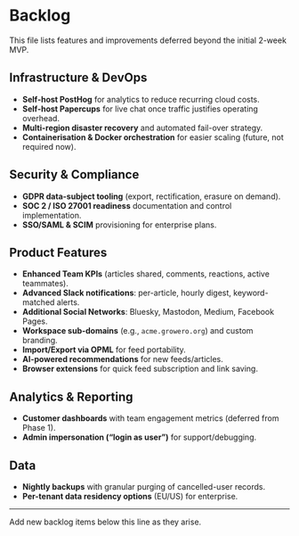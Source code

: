 # Backlog

This file lists features and improvements deferred beyond the initial 2-week MVP.

## Infrastructure & DevOps
- **Self-host PostHog** for analytics to reduce recurring cloud costs.
- **Self-host Papercups** for live chat once traffic justifies operating overhead.
- **Multi-region disaster recovery** and automated fail-over strategy.
- **Containerisation & Docker orchestration** for easier scaling (future, not required now).

## Security & Compliance
- **GDPR data-subject tooling** (export, rectification, erasure on demand).
- **SOC 2 / ISO 27001 readiness** documentation and control implementation.
- **SSO/SAML & SCIM** provisioning for enterprise plans.

## Product Features
- **Enhanced Team KPIs** (articles shared, comments, reactions, active teammates).
- **Advanced Slack notifications**: per-article, hourly digest, keyword-matched alerts.
- **Additional Social Networks**: Bluesky, Mastodon, Medium, Facebook Pages.
- **Workspace sub-domains** (e.g., `acme.growero.org`) and custom branding.
- **Import/Export via OPML** for feed portability.
- **AI-powered recommendations** for new feeds/articles.
- **Browser extensions** for quick feed subscription and link saving.

## Analytics & Reporting
- **Customer dashboards** with team engagement metrics (deferred from Phase 1).
- **Admin impersonation (“login as user”)** for support/debugging.

## Data
- **Nightly backups** with granular purging of cancelled-user records.
- **Per-tenant data residency options** (EU/US) for enterprise.

---
Add new backlog items below this line as they arise. 